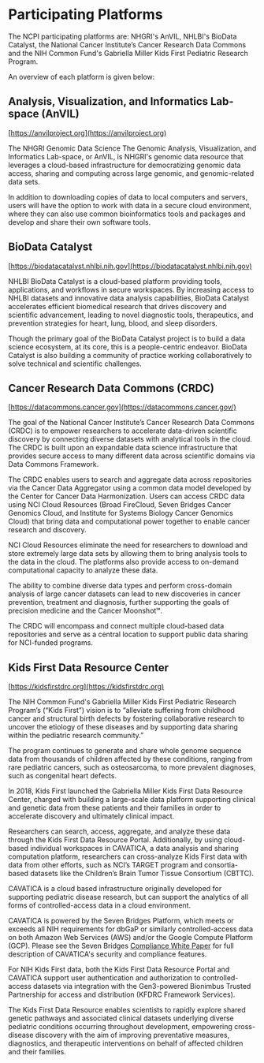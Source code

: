 
# Participating Platforms

<hero small>The NCPI participating platforms are:  NHGRI's AnVIL, NHLBI's BioData Catalyst, the National Cancer Institute’s Cancer Research Data Commons and the NIH Common Fund's Gabriella Miller Kids First Pediatric Research Program.</hero>

An overview of each platform is given below: 

## Analysis, Visualization, and Informatics Lab-space (AnVIL)

[https://anvilproject.org](https://anvilproject.org)


The NHGRI Genomic Data Science The Genomic Analysis, Visualization, and Informatics Lab-space, or AnVIL, is NHGRI's genomic data resource that leverages a cloud-based infrastructure for democratizing genomic data access, sharing and computing across large genomic, and genomic-related data sets.
 
 In addition to downloading copies of data to local computers and servers, users will have the option to work with data in a secure cloud environment, where they can also use common bioinformatics tools and packages and develop and share their own software tools.
 

## BioData Catalyst
[https://biodatacatalyst.nhlbi.nih.gov](https://biodatacatalyst.nhlbi.nih.gov)


NHLBI BioData Catalyst is a cloud-based platform providing tools, applications, and workflows in secure workspaces. By increasing access to NHLBI datasets and innovative data analysis capabilities, BioData Catalyst accelerates efficient biomedical research that drives discovery and scientific advancement, leading to novel diagnostic tools, therapeutics, and prevention strategies for heart, lung, blood, and sleep disorders.
 
 Though the primary goal of the BioData Catalyst project is to build a data science ecosystem, at its core, this is a people-centric endeavor. BioData Catalyst is also building a community of practice working collaboratively to solve technical and scientific challenges.

## Cancer Research Data Commons (CRDC)
[https://datacommons.cancer.gov](https://datacommons.cancer.gov/)


The goal of the National Cancer Institute’s Cancer Research Data Commons (CRDC) is to empower researchers to accelerate data-driven scientific discovery by connecting diverse datasets with analytical tools in the cloud. The CRDC is built upon an expandable data science infrastructure that provides secure access to many different data across scientific domains via Data Commons Framework.
 
 The CRDC enables users to search and aggregate data across repositories via the Cancer Data Aggregator using a common data model developed by the Center for Cancer Data Harmonization. Users can access CRDC data using NCI Cloud Resources (Broad FireCloud, Seven Bridges Cancer Genomics Cloud, and Institute for Systems Biology Cancer Genomics Cloud) that bring data and computational power together to enable cancer research and discovery.
  
  NCI Cloud Resources eliminate the need for researchers to download and store extremely large data sets by allowing them to bring analysis tools to the data in the cloud. The platforms also provide access to on-demand computational capacity to analyze these data.
   
  The ability to combine diverse data types and perform cross-domain analysis of large cancer datasets can lead to new discoveries in cancer prevention, treatment and diagnosis, further supporting the goals of precision medicine and the Cancer Moonshot℠. 
  
  The CRDC will encompass and connect multiple cloud-based data repositories and serve as a central location to support public data sharing for NCI-funded programs.


## Kids First Data Resource Center

[https://kidsfirstdrc.org](https://kidsfirstdrc.org)



The NIH Common Fund's Gabriella Miller Kids First Pediatric Research Program’s (“Kids First”) vision is to “alleviate suffering from childhood cancer and structural birth defects by fostering collaborative research to uncover the etiology of these diseases and by supporting data sharing within the pediatric research community.”
 
 The program continues to generate and share whole genome sequence data from thousands of children affected by these conditions, ranging from rare pediatric cancers, such as osteosarcoma, to more prevalent diagnoses, such as congenital heart defects.
  
  In 2018, Kids First launched the Gabriella Miller Kids First Data Resource Center, charged with building a large-scale data platform supporting clinical and genetic data from these patients and their families in order to accelerate discovery and ultimately clinical impact.
   
  Researchers can search, access, aggregate, and analyze these data through the Kids First Data Resource Portal. Additionally, by using cloud-based individual workspaces in CAVATICA, a data analysis and sharing computation platform, researchers can cross-analyze Kids First data with data from other efforts, such as NCI’s TARGET program and consortia-based datasets like the Children’s Brain Tumor Tissue Consortium (CBTTC).
 
 CAVATICA is a cloud based infrastructure originally developed for supporting pediatric disease research, but can support the analytics of all forms of controlled-access data in a cloud environment.
  
 CAVATICA is powered by the Seven Bridges Platform, which meets or exceeds all NIH requirements for dbGaP or similarly controlled-access data on both Amazon Web Services (AWS) and/or the Google Compute Platform (GCP). Please see the Seven Bridges [Compliance White Paper](https://www.sevenbridges.com/wp-content/uploads/2017/08/WP_Compliance_Web.pdf) for full description of CAVATICA's security and compliance features.
  
 For NIH Kids First data, both the Kids First Data Resource Portal and CAVATICA   support user authentication and authorization to controlled-access datasets via integration with the Gen3-powered Bionimbus Trusted Partnership for access and distribution (KFDRC Framework Services).
  
  The Kids First Data Resource enables scientists to rapidly explore shared genetic pathways and associated clinical datasets underlying diverse pediatric conditions occurring throughout development, empowering cross-disease discovery with the aim of improving  preventative measures, diagnostics, and therapeutic interventions on behalf of affected children and their families.
